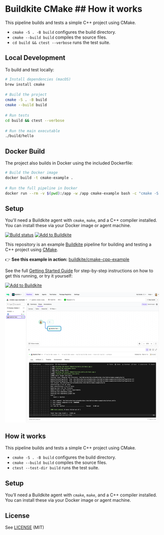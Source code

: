 # Buildkite CMake ## How it works

This pipeline builds and tests a simple C++ project using CMake.

- `cmake -S . -B build` configures the build directory.
- `cmake --build build` compiles the source files.
- `cd build && ctest --verbose` runs the test suite.

## Local Development

To build and test locally:

```bash
# Install dependencies (macOS)
brew install cmake

# Build the project
cmake -S . -B build
cmake --build build

# Run tests
cd build && ctest --verbose

# Run the main executable
./build/hello
```

## Docker Build

The project also builds in Docker using the included Dockerfile:

```bash
# Build the Docker image
docker build -t cmake-example .

# Run the full pipeline in Docker
docker run --rm -v $(pwd):/app -w /app cmake-example bash -c "cmake -S . -B build && cmake --build build && cd build && ctest --verbose"
```

## Setup

You'll need a Buildkite agent with `cmake`, `make`, and a C++ compiler installed. You can install these via your Docker image or agent machine.

[![Build status](https://badge.buildkite.com/FIXME.svg?branch=main)](https://buildkite.com/buildkite/cmake-cpp-example/builds/latest?branch=main)
[![Add to Buildkite](https://img.shields.io/badge/Add%20to%20Buildkite-14CC80)](https://buildkite.com/new)

This repository is an example [Buildkite](https://buildkite.com/) pipeline for building and testing a C++ project using [CMake](https://cmake.org/).

👉 **See this example in action:** [buildkite/cmake-cpp-example](https://buildkite.com/buildkite/cmake-cpp-example/builds/latest?brnach=main)

See the full [Getting Started Guide](https://buildkite.com/docs/guides/getting-started) for step-by-step instructions on how to get this running, or try it yourself:

[![Add to Buildkite](https://buildkite.com/button.svg)](https://buildkite.com/new)

<a href="https://buildkite.com/buildkite/cmake-cpp-example/builds/latest?branch=main">
  <img width="2400" alt="Screenshot of example pipeline build page" src=".buildkite/screenshot.png" />
</a>

<!-- docs:start -->
## How it works

This pipeline builds and tests a simple C++ project using CMake.

- `cmake -S . -B build` configures the build directory.
- `cmake --build build` compiles the source files.
- `ctest --test-dir build` runs the test suite.

## Setup

You’ll need a Buildkite agent with `cmake`, `make`, and a C++ compiler installed. You can install these via your Docker image or agent machine.

<!-- docs:end -->

## License

See [LICENSE](LICENSE) (MIT)
